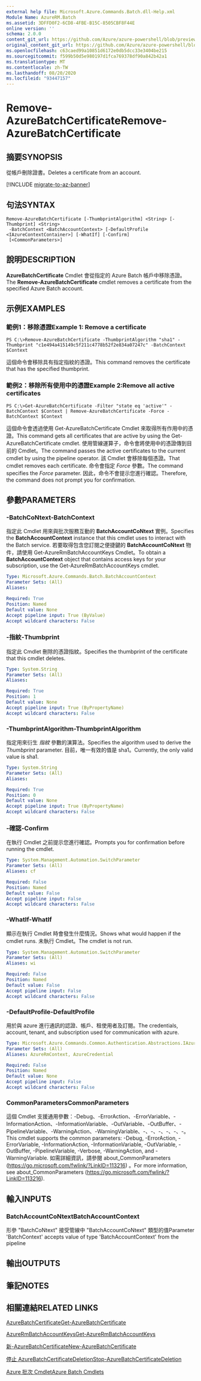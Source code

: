 ```yaml
---
external help file: Microsoft.Azure.Commands.Batch.dll-Help.xml
Module Name: AzureRM.Batch
ms.assetid: 3DFFD0F2-6CD8-4FBE-B15C-8505CBF8F44E
online version: ''
schema: 2.0.0
content_git_url: https://github.com/Azure/azure-powershell/blob/preview/src/ResourceManager/AzureBatch/Commands.Batch/help/Remove-AzureBatchCertificate.md
original_content_git_url: https://github.com/Azure/azure-powershell/blob/preview/src/ResourceManager/AzureBatch/Commands.Batch/help/Remove-AzureBatchCertificate.md
ms.openlocfilehash: c63caed99a10851d6172e0db5dcc33e3404be215
ms.sourcegitcommit: f599b50d5e980197d1fca769378df90a842b42a1
ms.translationtype: MT
ms.contentlocale: zh-TW
ms.lasthandoff: 08/20/2020
ms.locfileid: "93447157"
---
```

# <span data-ttu-id="5dff2-101">Remove-AzureBatchCertificate</span><span class="sxs-lookup"><span data-stu-id="5dff2-101">Remove-AzureBatchCertificate</span></span>

## <span data-ttu-id="5dff2-102">摘要</span><span class="sxs-lookup"><span data-stu-id="5dff2-102">SYNOPSIS</span></span>
<span data-ttu-id="5dff2-103">從帳戶刪除證書。</span><span class="sxs-lookup"><span data-stu-id="5dff2-103">Deletes a certificate from an account.</span></span>

[!INCLUDE [migrate-to-az-banner](../../includes/migrate-to-az-banner.md)]

## <span data-ttu-id="5dff2-104">句法</span><span class="sxs-lookup"><span data-stu-id="5dff2-104">SYNTAX</span></span>

```
Remove-AzureBatchCertificate [-ThumbprintAlgorithm] <String> [-Thumbprint] <String>
 -BatchContext <BatchAccountContext> [-DefaultProfile <IAzureContextContainer>] [-WhatIf] [-Confirm]
 [<CommonParameters>]
```

## <span data-ttu-id="5dff2-105">說明</span><span class="sxs-lookup"><span data-stu-id="5dff2-105">DESCRIPTION</span></span>
<span data-ttu-id="5dff2-106">**AzureBatchCertificate** Cmdlet 會從指定的 Azure Batch 帳戶中移除憑證。</span><span class="sxs-lookup"><span data-stu-id="5dff2-106">The **Remove-AzureBatchCertificate** cmdlet removes a certificate from the specified Azure Batch account.</span></span>

## <span data-ttu-id="5dff2-107">示例</span><span class="sxs-lookup"><span data-stu-id="5dff2-107">EXAMPLES</span></span>

### <span data-ttu-id="5dff2-108">範例1：移除憑證</span><span class="sxs-lookup"><span data-stu-id="5dff2-108">Example 1: Remove a certificate</span></span>
```
PS C:\>Remove-AzureBatchCertificate -ThumbprintAlgorithm "sha1" -Thumbprint "c1e494a415149c5f211c4778b52f2e834a07247c" -BatchContext $Context
```

<span data-ttu-id="5dff2-109">這個命令會移除具有指定指紋的憑證。</span><span class="sxs-lookup"><span data-stu-id="5dff2-109">This command removes the certificate that has the specified thumbprint.</span></span>

### <span data-ttu-id="5dff2-110">範例2：移除所有使用中的憑證</span><span class="sxs-lookup"><span data-stu-id="5dff2-110">Example 2:Remove all active certificates</span></span>
```
PS C:\>Get-AzureBatchCertificate -Filter "state eq 'active'" -BatchContext $Context | Remove-AzureBatchCertificate -Force -BatchContext $Context
```

<span data-ttu-id="5dff2-111">這個命令會透過使用 Get-AzureBatchCertificate Cmdlet 來取得所有作用中的憑證。</span><span class="sxs-lookup"><span data-stu-id="5dff2-111">This command gets all certificates that are active by using the Get-AzureBatchCertificate cmdlet.</span></span>
<span data-ttu-id="5dff2-112">使用管線運算子，命令會將使用中的憑證傳到目前的 Cmdlet。</span><span class="sxs-lookup"><span data-stu-id="5dff2-112">The command passes the active certificates to the current cmdlet by using the pipeline operator.</span></span>
<span data-ttu-id="5dff2-113">該 Cmdlet 會移除每個憑證。</span><span class="sxs-lookup"><span data-stu-id="5dff2-113">That cmdlet removes each certificate.</span></span>
<span data-ttu-id="5dff2-114">命令會指定 *Force* 參數。</span><span class="sxs-lookup"><span data-stu-id="5dff2-114">The command specifies the *Force* parameter.</span></span>
<span data-ttu-id="5dff2-115">因此，命令不會提示您進行確認。</span><span class="sxs-lookup"><span data-stu-id="5dff2-115">Therefore, the command does not prompt you for confirmation.</span></span>

## <span data-ttu-id="5dff2-116">參數</span><span class="sxs-lookup"><span data-stu-id="5dff2-116">PARAMETERS</span></span>

### <span data-ttu-id="5dff2-117">-BatchCoNtext</span><span class="sxs-lookup"><span data-stu-id="5dff2-117">-BatchContext</span></span>
<span data-ttu-id="5dff2-118">指定此 Cmdlet 用來與批次服務互動的 **BatchAccountCoNtext** 實例。</span><span class="sxs-lookup"><span data-stu-id="5dff2-118">Specifies the **BatchAccountContext** instance that this cmdlet uses to interact with the Batch service.</span></span>
<span data-ttu-id="5dff2-119">若要取得包含您訂閱之便捷鍵的 **BatchAccountCoNtext** 物件，請使用 Get-AzureRmBatchAccountKeys Cmdlet。</span><span class="sxs-lookup"><span data-stu-id="5dff2-119">To obtain a **BatchAccountContext** object that contains access keys for your subscription, use the Get-AzureRmBatchAccountKeys cmdlet.</span></span>

```yaml
Type: Microsoft.Azure.Commands.Batch.BatchAccountContext
Parameter Sets: (All)
Aliases: 

Required: True
Position: Named
Default value: None
Accept pipeline input: True (ByValue)
Accept wildcard characters: False
```

### <span data-ttu-id="5dff2-120">-指紋</span><span class="sxs-lookup"><span data-stu-id="5dff2-120">-Thumbprint</span></span>
<span data-ttu-id="5dff2-121">指定此 Cmdlet 刪除的憑證指紋。</span><span class="sxs-lookup"><span data-stu-id="5dff2-121">Specifies the thumbprint of the certificate that this cmdlet deletes.</span></span>

```yaml
Type: System.String
Parameter Sets: (All)
Aliases: 

Required: True
Position: 1
Default value: None
Accept pipeline input: True (ByPropertyName)
Accept wildcard characters: False
```

### <span data-ttu-id="5dff2-122">-ThumbprintAlgorithm</span><span class="sxs-lookup"><span data-stu-id="5dff2-122">-ThumbprintAlgorithm</span></span>
<span data-ttu-id="5dff2-123">指定用來衍生 *指紋* 參數的演算法。</span><span class="sxs-lookup"><span data-stu-id="5dff2-123">Specifies the algorithm used to derive the *Thumbprint* parameter.</span></span>
<span data-ttu-id="5dff2-124">目前，唯一有效的值是 sha1。</span><span class="sxs-lookup"><span data-stu-id="5dff2-124">Currently, the only valid value is sha1.</span></span>

```yaml
Type: System.String
Parameter Sets: (All)
Aliases: 

Required: True
Position: 0
Default value: None
Accept pipeline input: True (ByPropertyName)
Accept wildcard characters: False
```

### <span data-ttu-id="5dff2-125">-確認</span><span class="sxs-lookup"><span data-stu-id="5dff2-125">-Confirm</span></span>
<span data-ttu-id="5dff2-126">在執行 Cmdlet 之前提示您進行確認。</span><span class="sxs-lookup"><span data-stu-id="5dff2-126">Prompts you for confirmation before running the cmdlet.</span></span>

```yaml
Type: System.Management.Automation.SwitchParameter
Parameter Sets: (All)
Aliases: cf

Required: False
Position: Named
Default value: False
Accept pipeline input: False
Accept wildcard characters: False
```

### <span data-ttu-id="5dff2-127">-WhatIf</span><span class="sxs-lookup"><span data-stu-id="5dff2-127">-WhatIf</span></span>
<span data-ttu-id="5dff2-128">顯示在執行 Cmdlet 時會發生什麼情況。</span><span class="sxs-lookup"><span data-stu-id="5dff2-128">Shows what would happen if the cmdlet runs.</span></span>
<span data-ttu-id="5dff2-129">未執行 Cmdlet。</span><span class="sxs-lookup"><span data-stu-id="5dff2-129">The cmdlet is not run.</span></span>

```yaml
Type: System.Management.Automation.SwitchParameter
Parameter Sets: (All)
Aliases: wi

Required: False
Position: Named
Default value: False
Accept pipeline input: False
Accept wildcard characters: False
```

### <span data-ttu-id="5dff2-130">-DefaultProfile</span><span class="sxs-lookup"><span data-stu-id="5dff2-130">-DefaultProfile</span></span>
<span data-ttu-id="5dff2-131">用於與 azure 進行通訊的認證、帳戶、租使用者及訂閱。</span><span class="sxs-lookup"><span data-stu-id="5dff2-131">The credentials, account, tenant, and subscription used for communication with azure.</span></span>

```yaml
Type: Microsoft.Azure.Commands.Common.Authentication.Abstractions.IAzureContextContainer
Parameter Sets: (All)
Aliases: AzureRmContext, AzureCredential

Required: False
Position: Named
Default value: None
Accept pipeline input: False
Accept wildcard characters: False
```

### <span data-ttu-id="5dff2-132">CommonParameters</span><span class="sxs-lookup"><span data-stu-id="5dff2-132">CommonParameters</span></span>
<span data-ttu-id="5dff2-133">這個 Cmdlet 支援通用參數：-Debug、-ErrorAction、-ErrorVariable、-InformationAction、-InformationVariable、-OutVariable、-OutBuffer、-PipelineVariable、-WarningAction、-WarningVariable、-、-、-、-、-、-。</span><span class="sxs-lookup"><span data-stu-id="5dff2-133">This cmdlet supports the common parameters: -Debug, -ErrorAction, -ErrorVariable, -InformationAction, -InformationVariable, -OutVariable, -OutBuffer, -PipelineVariable, -Verbose, -WarningAction, and -WarningVariable.</span></span> <span data-ttu-id="5dff2-134">如需詳細資訊，請參閱 about_CommonParameters (https://go.microsoft.com/fwlink/?LinkID=113216) 。</span><span class="sxs-lookup"><span data-stu-id="5dff2-134">For more information, see about_CommonParameters (https://go.microsoft.com/fwlink/?LinkID=113216).</span></span>

## <span data-ttu-id="5dff2-135">輸入</span><span class="sxs-lookup"><span data-stu-id="5dff2-135">INPUTS</span></span>

### <span data-ttu-id="5dff2-136">BatchAccountCoNtext</span><span class="sxs-lookup"><span data-stu-id="5dff2-136">BatchAccountContext</span></span>
<span data-ttu-id="5dff2-137">形參 "BatchCoNtext" 接受管線中 "BatchAccountCoNtext" 類型的值</span><span class="sxs-lookup"><span data-stu-id="5dff2-137">Parameter 'BatchContext' accepts value of type 'BatchAccountContext' from the pipeline</span></span>

## <span data-ttu-id="5dff2-138">輸出</span><span class="sxs-lookup"><span data-stu-id="5dff2-138">OUTPUTS</span></span>

## <span data-ttu-id="5dff2-139">筆記</span><span class="sxs-lookup"><span data-stu-id="5dff2-139">NOTES</span></span>

## <span data-ttu-id="5dff2-140">相關連結</span><span class="sxs-lookup"><span data-stu-id="5dff2-140">RELATED LINKS</span></span>

[<span data-ttu-id="5dff2-141">AzureBatchCertificate</span><span class="sxs-lookup"><span data-stu-id="5dff2-141">Get-AzureBatchCertificate</span></span>](./Get-AzureBatchCertificate.md)

[<span data-ttu-id="5dff2-142">AzureRmBatchAccountKeys</span><span class="sxs-lookup"><span data-stu-id="5dff2-142">Get-AzureRmBatchAccountKeys</span></span>](./Get-AzureRmBatchAccountKeys.md)

[<span data-ttu-id="5dff2-143">新-AzureBatchCertificate</span><span class="sxs-lookup"><span data-stu-id="5dff2-143">New-AzureBatchCertificate</span></span>](./New-AzureBatchCertificate.md)

[<span data-ttu-id="5dff2-144">停止 AzureBatchCertificateDeletion</span><span class="sxs-lookup"><span data-stu-id="5dff2-144">Stop-AzureBatchCertificateDeletion</span></span>](./Stop-AzureBatchCertificateDeletion.md)

[<span data-ttu-id="5dff2-145">Azure 批次 Cmdlet</span><span class="sxs-lookup"><span data-stu-id="5dff2-145">Azure Batch Cmdlets</span></span>](./AzureRM.Batch.md)


